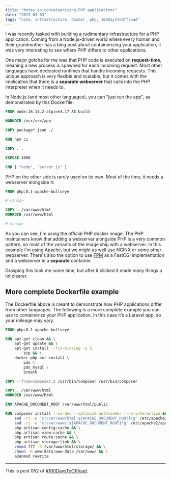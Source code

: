```yaml
---
title: "Notes on containerizing PHP applications"
date: "2023-03-03"
tags: "note, infrastructure, docker, php, 100DaysToOffload"
---
```


I was recently tasked with building a rudimentary infrastructure for a PHP application. Coming from a Node.js-driven world where every human and their grandmother has a blog post about containerizing your application, it was very interesting to see where PHP differs to other applications.

One major gotcha for me was that PHP code is executed on **request-time**, meaning a new process is spawned for each incoming request. Most other languages have dedicated runtimes that handle incoming requests. This unique approach is very flexible and scalable, but it comes with the implication that there is a **separate webserver** that calls into the PHP interpreter when it needs to.

In Node.js (and most other languages), you can "just run the app", as demonstrated by this Dockerfile:

```dockerfile
FROM node:18.14.2-alpine3.17 AS build

WORKDIR /usr/src/app

COPY package*.json ./

RUN npm ci

COPY . .

EXPOSE 3000

CMD [ "node", "server.js" ]
```

PHP on the other side is rarely used on its own. Most of the time, it needs a webserver alongside it:

```dockerfile
FROM php:8.1-apache-bullseye

# <snip>

COPY . /var/www/html
WORKDIR /var/www/html

# <snip>
```

As you can see, I'm using the official PHP docker image. The PHP maintainers know that adding a webserver alongside PHP is a very common pattern, so most of the variants of the image ship with a webserver. In this example I'm using Apache, but we might as well use NGINX or some other webserver. There's also the option to use [FPM](https://www.php.net/manual/de/install.fpm.php) as a FastCGI implementation and a webserver in a **separate** container.

Grasping this took me some time, but after it clicked it made many things a lot clearer.

## More complete Dockerfile example

The Dockerfile above is meant to demonstrate how PHP applications differ from other languages. The following is a more complete example you can use to containerize your PHP application. In this case it’s a Laravel app, so your mileage may vary.

```dockerfile
FROM php:8.1-apache-bullseye

RUN apt-get clean && \
    apt-get update && \
    apt-get install --fix-missing -y \
        zip && \
    docker-php-ext-install \
        pdo \
        pdo_mysql \
        bcmath

COPY --from=composer:2 /usr/bin/composer /usr/bin/composer

COPY . /var/www/html
WORKDIR /var/www/html

ENV APACHE_DOCUMENT_ROOT /var/www/html/public

RUN composer install --no-dev --optimize-autoloader --no-interaction && \
    sed -ri -e 's!/var/www/html!${APACHE_DOCUMENT_ROOT}!g' /etc/apache2/sites-available/*.conf && \
    sed -ri -e 's!/var/www/!${APACHE_DOCUMENT_ROOT}!g' /etc/apache2/apache2.conf /etc/apache2/conf-available/*.conf && \
    php artisan config:cache && \
    php artisan view:cache && \
    php artisan route:cache && \
    php artisan storage:link && \
    chmod 777 -R /var/www/html/storage/ && \
    chown -R www-data:www-data /var/www/ && \
    a2enmod rewrite
```

---
This is post 052 of [#100DaysToOffload](https://100daystooffload.com/).
